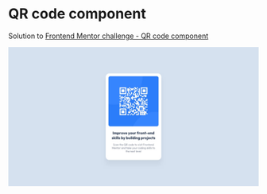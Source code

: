 # QR code component
Solution to [Frontend Mentor challenge - QR code component](https://www.frontendmentor.io/challenges/qr-code-component-iux_sIO_H)

![page screenshot](design/desktop-design.jpg)

